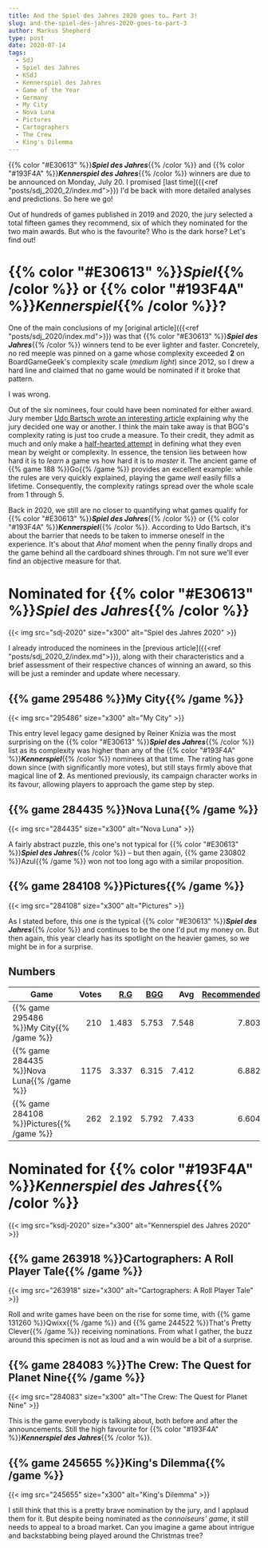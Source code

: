 ```yaml
---
title: And the Spiel des Jahres 2020 goes to… Part 3!
slug: and-the-spiel-des-jahres-2020-goes-to-part-3
author: Markus Shepherd
type: post
date: 2020-07-14
tags:
  - SdJ
  - Spiel des Jahres
  - KSdJ
  - Kennerspiel des Jahres
  - Game of the Year
  - Germany
  - My City
  - Nova Luna
  - Pictures
  - Cartographers
  - The Crew
  - King's Dilemma
---
```


{{% color "#E30613" %}}***Spiel des Jahres***{{% /color %}} and {{% color "#193F4A" %}}***Kennerspiel des Jahres***{{% /color %}} winners are due to be announced on Monday, July 20. I promised [last time]({{<ref "posts/sdj_2020_2/index.md">}}) I'd be back with more detailed analyses and predictions. So here we go!

Out of hundreds of games published in 2019 and 2020, the jury selected a total fifteen games they recommend, six of which they nominated for the two main awards. But who is the favourite? Who is the dark horse? Let's find out!


# {{% color "#E30613" %}}*Spiel*{{% /color %}} or {{% color "#193F4A" %}}*Kennerspiel*{{% /color %}}?

One of the main conclusions of my [original article]({{<ref "posts/sdj_2020/index.md">}}) was that {{% color "#E30613" %}}***Spiel des Jahres***{{% /color %}} winners tend to be ever lighter and faster. Concretely, no red meeple was pinned on a game whose complexity exceeded **2** on BoardGameGeek's complexity scale (*medium light*) since 2012, so I drew a hard line and claimed that no game would be nominated if it broke that pattern.

I was wrong.

Out of the six nominees, four could have been nominated for either award. Jury member [Udo Bartsch wrote an interesting article](https://www.spiel-des-jahres.de/rot-oder-anthrazit-spiele-im-grenzbereich/) explaining why the jury decided one way or another. I think the main take away is that BGG's complexity rating is just too crude a measure. To their credit, they admit as much and only make a [half-hearted attempt](https://boardgamegeek.com/wiki/page/Weight) in defining what they even mean by weight or complexity. In essence, the tension lies between how hard it is to *learn* a game vs how hard it is to *master* it. The ancient game of {{% game 188 %}}Go{{% /game %}} provides an excellent example: while the rules are very quickly explained, playing the game *well* easily fills a lifetime. Consequently, the complexity ratings spread over the whole scale from 1 through 5.

Back in 2020, we still are no closer to quantifying what games qualify for {{% color "#E30613" %}}***Spiel des Jahres***{{% /color %}} or {{% color "#193F4A" %}}***Kennerspiel***{{% /color %}}. According to Udo Bartsch, it's about the barrier that needs to be taken to immerse oneself in the experience. It's about that *Aha!* moment when the penny finally drops and the game behind all the cardboard shines through. I'm not sure we'll ever find an objective measure for that.


# Nominated for {{% color "#E30613" %}}*Spiel des Jahres*{{% /color %}}

{{< img src="sdj-2020" size="x300" alt="Spiel des Jahres 2020" >}}

I already introduced the nominees in the [previous article]({{<ref "posts/sdj_2020_2/index.md">}}), along with their characteristics and a brief assessment of their respective chances of winning an award, so this will be just a reminder and update where necessary.


## {{% game 295486 %}}My City{{% /game %}}

{{< img src="295486" size="x300" alt="My City" >}}

This entry level legacy game designed by Reiner Knizia was the most surprising on the {{% color "#E30613" %}}***Spiel des Jahres***{{% /color %}} list as its complexity was higher than any of the {{% color "#193F4A" %}}***Kennerspiel***{{% /color %}} nominees at that time. The rating has gone down since (with significantly more votes), but still stays firmly above that magical line of **2**. As mentioned previously, its campaign character works in its favour, allowing players to approach the game step by step.


## {{% game 284435 %}}Nova Luna{{% /game %}}

{{< img src="284435" size="x300" alt="Nova Luna" >}}

A fairly abstract puzzle, this one's not typical for {{% color "#E30613" %}}***Spiel des Jahres***{{% /color %}} – but then again, {{% game 230802 %}}Azul{{% /game %}} won not too long ago with a similar proposition.


## {{% game 284108 %}}Pictures{{% /game %}}

{{< img src="284108" size="x300" alt="Pictures" >}}

As I stated before, this one *is* the typical {{% color "#E30613" %}}***Spiel des Jahres***{{% /color %}} and continues to be the one I'd put my money on. But then again, this year clearly has its spotlight on the heavier games, so we might be in for a surprise.


## Numbers

| Game | Votes | [R.G](https://recommend.games/#/?yearMin=2019&yearMax=2020&playerCount=3&playerCountType=box&playTime=60&playTimeType=max&playerAge=14&playerAgeType=box&complexityMin=1&complexityMax=2.5) | [BGG](https://recommend.games/#/?yearMin=2019&yearMax=2020&playerCount=3&playerCountType=box&playTime=60&playTimeType=max&playerAge=14&playerAgeType=box&complexityMin=1&complexityMax=2.5&ordering=bgg) | Avg | [Recommended](https://recommend.games/#/?yearMin=2019&yearMax=2020&playerCount=3&playerCountType=box&playTime=60&playTimeType=max&playerAge=14&playerAgeType=box&complexityMin=1&complexityMax=2.5&for=S_d_J) |
|-------------------------------------------|-----:|------:|------:|------:|------:|
| {{% game 295486 %}}My City{{% /game %}}   | 210  | 1.483 | 5.753 | 7.548 | 7.803 |
| {{% game 284435 %}}Nova Luna{{% /game %}} | 1175 | 3.337 | 6.315 | 7.412 | 6.882 |
| {{% game 284108 %}}Pictures{{% /game %}}  | 262  | 2.192 | 5.792 | 7.433 | 6.604 |


# Nominated for {{% color "#193F4A" %}}*Kennerspiel des Jahres*{{% /color %}}

{{< img src="ksdj-2020" size="x300" alt="Kennerspiel des Jahres 2020" >}}

## {{% game 263918 %}}Cartographers: A Roll Player Tale{{% /game %}}

{{< img src="263918" size="x300" alt="Cartographers: A Roll Player Tale" >}}

Roll and write games have been on the rise for some time, with {{% game 131260 %}}Qwixx{{% /game %}} and {{% game 244522 %}}That's Pretty Clever{{% /game %}} receiving nominations. From what I gather, the buzz around this specimen is not as loud and a win would be a bit of a surprise.


## {{% game 284083 %}}The Crew: The Quest for Planet Nine{{% /game %}}

{{< img src="284083" size="x300" alt="The Crew: The Quest for Planet Nine" >}}

This is the game everybody is talking about, both before and after the announcements. Still the high favourite for {{% color "#193F4A" %}}***Kennerspiel des Jahres***{{% /color %}}.


## {{% game 245655 %}}King's Dilemma{{% /game %}}

{{< img src="245655" size="x300" alt="King's Dilemma" >}}

I still think that this is a pretty brave nomination by the jury, and I applaud them for it. But despite being nominated as the *connoiseurs' game*, it still needs to appeal to a broad market. Can you imagine a game about intrigue and backstabbing being played around the Christmas tree?
